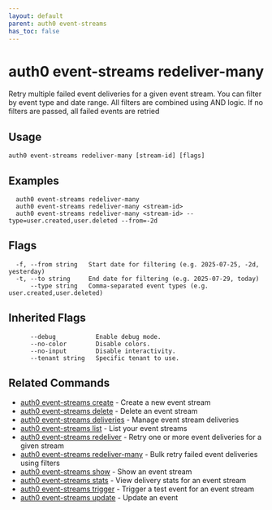 ```yaml
---
layout: default
parent: auth0 event-streams
has_toc: false
---
```

# auth0 event-streams redeliver-many

Retry multiple failed event deliveries for a given event stream. 
You can filter by event type and date range. 
All filters are combined using AND logic. 
If no filters are passed, all failed events are retried

## Usage
```
auth0 event-streams redeliver-many [stream-id] [flags]
```

## Examples

```
  auth0 event-streams redeliver-many
  auth0 event-streams redeliver-many <stream-id>
  auth0 event-streams redeliver-many <stream-id> --type=user.created,user.deleted --from=-2d
```


## Flags

```
  -f, --from string   Start date for filtering (e.g. 2025-07-25, -2d, yesterday)
  -t, --to string     End date for filtering (e.g. 2025-07-29, today)
      --type string   Comma-separated event types (e.g. user.created,user.deleted)
```


## Inherited Flags

```
      --debug           Enable debug mode.
      --no-color        Disable colors.
      --no-input        Disable interactivity.
      --tenant string   Specific tenant to use.
```


## Related Commands

- [auth0 event-streams create](auth0_event-streams_create.md) - Create a new event stream
- [auth0 event-streams delete](auth0_event-streams_delete.md) - Delete an event stream
- [auth0 event-streams deliveries](auth0_event-streams_deliveries.md) - Manage event stream deliveries
- [auth0 event-streams list](auth0_event-streams_list.md) - List your event streams
- [auth0 event-streams redeliver](auth0_event-streams_redeliver.md) - Retry one or more event deliveries for a given stream
- [auth0 event-streams redeliver-many](auth0_event-streams_redeliver-many.md) - Bulk retry failed event deliveries using filters
- [auth0 event-streams show](auth0_event-streams_show.md) - Show an event stream
- [auth0 event-streams stats](auth0_event-streams_stats.md) - View delivery stats for an event stream
- [auth0 event-streams trigger](auth0_event-streams_trigger.md) - Trigger a test event for an event stream
- [auth0 event-streams update](auth0_event-streams_update.md) - Update an event


